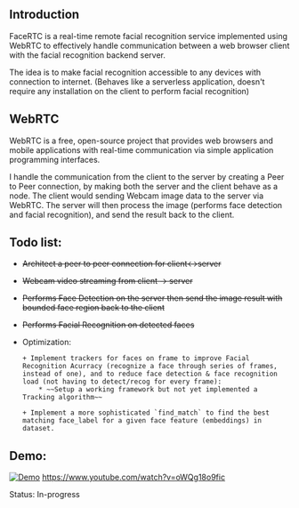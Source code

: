 ## Introduction

  FaceRTC is a real-time remote facial recognition service implemented using WebRTC to effectively handle communication between a web browser client with the facial recognition backend server.
	
  
  The idea is to make facial recognition accessible to any devices with connection to internet. (Behaves like a serverless application, doesn't require any installation on the client to perform facial recognition)

## WebRTC

  WebRTC is a free, open-source project that provides web browsers and mobile applications with real-time communication via simple application programming interfaces.

  I handle the communication from the client to the server by creating a Peer to Peer connection, by making both the server and the client behave as a node. The client would sending Webcam image data to the server via WebRTC. The server will then process the image (performs face detection and facial recognition), and send the result back to the client.

## Todo list:

  - ~~Architect a peer to peer connection for client<->server~~

  - ~~Webcam video streaming from client -> server~~

  - ~~Performs Face Detection on the server then send the image result with bounded face region back to the client~~

  - ~~Performs Facial Recognition on detected faces~~

  - Optimization: 

		+ Implement trackers for faces on frame to improve Facial Recognition Acurracy (recognize a face through series of frames, instead of one), and to reduce face detection & face recognition load (not having to detect/recog for every frame):
	   		* ~~Setup a working framework but not yet implemented a Tracking algorithm~~
		
		+ Implement a more sophisticated `find_match` to find the best matching face_label for a given face feature (embeddings) in dataset.


## Demo:

[![Demo](https://img.youtube.com/vi/oWQg18o9fic/0.jpg)](https://www.youtube.com/watch?v=oWQg18o9fic)
https://www.youtube.com/watch?v=oWQg18o9fic


Status: In-progress
